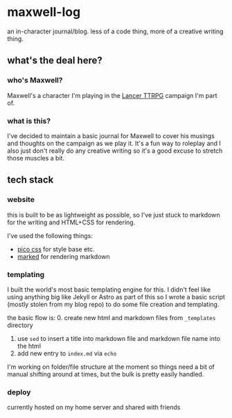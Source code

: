 # maxwell-log 
an in-character journal/blog. less of a code thing, more of a creative writing thing. 

## what's the deal here?
### who's Maxwell? 
Maxwell's a character I'm playing in the [Lancer TTRPG](https://massif-press.itch.io) campaign I'm part of.

### what is this? 
I've decided to maintain a basic journal for Maxwell to cover his musings and thoughts on the campaign as we play it. It's a fun way to roleplay and I also just don't really do any creative writing so it's a good excuse to stretch those muscles a bit. 

## tech stack 
### website
this is built to be as lightweight as possible, so I've just stuck to markdown for the writing and HTML+CSS for rendering.

I've used the following things:
- [pico css](https://picocss.com) for style base etc.
- [marked](https://marked.js.org) for rendering markdown 

### templating 
I built the world's most basic templating engine for this. I didn't feel like using anything big like Jekyll or Astro as part of this so I wrote a basic script (mostly stolen from my blog repo) to do some file creation and templating.

the basic flow is:
0. create new html and markdown files from `_templates` directory 
1. use `sed` to insert a title into markdown file and markdown file name into the html 
2. add new entry to `index.md` via `echo`

I'm working on folder/file structure at the moment so things need a bit of manual shifting around at times, but the bulk is pretty easily handled.

### deploy 
currently hosted on my home server and shared with friends
